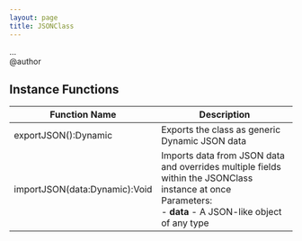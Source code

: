 ```yaml
---
layout: page
title: JSONClass
---
```


...<br> @author

## Instance Functions

| Function Name | Description |
| --------------- | ------------- |
| exportJSON():Dynamic | Exports the class as generic Dynamic JSON data<br> |
| importJSON(data:Dynamic):Void | Imports data from JSON data and overrides multiple fields within the JSONClass instance at once<br>Parameters:<br>- **data** - A JSON-like object of any type |


